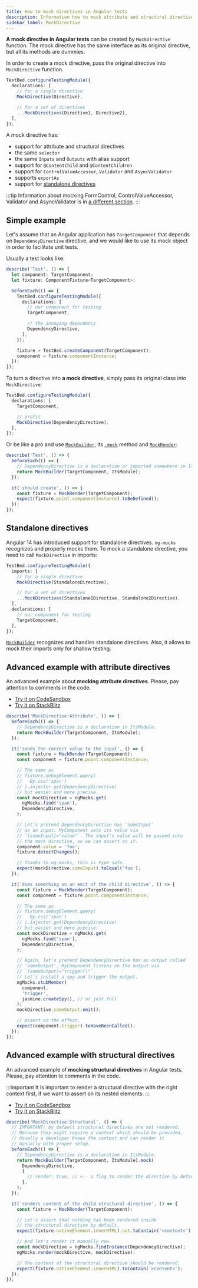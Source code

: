 ```yaml
---
title: How to mock directives in Angular tests
description: Information how to mock attribute and structural directives in Angular tests with help of ng-mocks
sidebar_label: MockDirective
---
```


**A mock directive in Angular tests** can be created by `MockDirective` function.
The mock directive has the same interface as its original directive,
but all its methods are dummies.

In order to create a mock directive, pass the original directive into `MockDirective` function.

```ts
TestBed.configureTestingModule({
  declarations: [
    // for a single directive
    MockDirective(Directive),

    // for a set of directives
    ...MockDirectives(Directive1, Directive2),
  ],
});
```

A mock directive has:

- support for attribute and structural directives
- the same `selector`
- the same `Inputs` and `Outputs` with alias support
- support for `@ContentChild` and `@ContentChildren`
- support for `ControlValueAccessor`, `Validator` and `AsyncValidator`
- supports `exportAs`
- support for [standalone directives](#standalone-directives)

:::tip
Information about mocking FormControl, ControlValueAccessor, Validator and AsyncValidator
is in [a different section](/extra/mock-form-controls.md).
:::

## Simple example

Let's assume that an Angular application has `TargetComponent` that depends on `DependencyDirective` directive,
and we would like to use its mock object in order to facilitate unit tests.

Usually a test looks like:

```ts
describe('Test', () => {
  let component: TargetComponent;
  let fixture: ComponentFixture<TargetComponent>;

  beforeEach(() => {
    TestBed.configureTestingModule({
      declarations: [
        // our component for testing
        TargetComponent,

        // the annoying dependency
        DependencyDirective,
      ],
    });

    fixture = TestBed.createComponent(TargetComponent);
    component = fixture.componentInstance;
  });
});
```

To turn a directive into **a mock directive**, simply pass its original class into `MockDirective`:

```ts
TestBed.configureTestingModule({
  declarations: [
    TargetComponent,

    // profit
    MockDirective(DependencyDirective),
  ],
});
```

Or be like a pro and use [`MockBuilder`](MockBuilder.md), its [`.mock`](MockBuilder.md#mock) method
and [`MockRender`](MockRender.md):

```ts
describe('Test', () => {
  beforeEach(() => {
    // DependencyDirective is a declaration or imported somewhere in ItsModule.
    return MockBuilder(TargetComponent, ItsModule);
  });

  it('should create', () => {
    const fixture = MockRender(TargetComponent);
    expect(fixture.point.componentInstance).toBeDefined();
  });
});
```

## Standalone directives

Angular 14 has introduced support for standalone directives.
`ng-mocks` recognizes and properly mocks them.
To mock a standalone directive, you need to call `MockDirective` in imports:

```ts
TestBed.configureTestingModule({
  imports: [
    // for a single directive
    MockDirective(StandaloneDirective),

    // for a set of directives
    ...MockDirectives(Standalone1Directive, Standalone2Directive),
  ],
  declarations: [
    // our component for testing
    TargetComponent,
  ],
});
```

[`MockBuilder`](MockBuilder.md) recognizes and handles standalone directives.
Also, it allows to mock their imports only for shallow testing.

## Advanced example with attribute directives

An advanced example about **mocking attribute directives**.
Please, pay attention to comments in the code.

- [Try it on CodeSandbox](https://codesandbox.io/s/github/help-me-mom/ng-mocks-sandbox/tree/tests?file=/src/examples/MockDirective-Attribute/test.spec.ts&initialpath=%3Fspec%3DMockDirective%3AAttribute)
- [Try it on StackBlitz](https://stackblitz.com/github/help-me-mom/ng-mocks-sandbox/tree/tests?file=src/examples/MockDirective-Attribute/test.spec.ts&initialpath=%3Fspec%3DMockDirective%3AAttribute)

```ts title="https://github.com/help-me-mom/ng-mocks/blob/master/examples/MockDirective-Attribute/test.spec.ts"
describe('MockDirective:Attribute', () => {
  beforeEach(() => {
    // DependencyDirective is a declaration in ItsModule.
    return MockBuilder(TargetComponent, ItsModule);
  });

  it('sends the correct value to the input', () => {
    const fixture = MockRender(TargetComponent);
    const component = fixture.point.componentInstance;

    // The same as
    // fixture.debugElement.query(
    //   By.css('span')
    // ).injector.get(DependencyDirective)
    // but easier and more precise.
    const mockDirective = ngMocks.get(
      ngMocks.find('span'),
      DependencyDirective,
    );

    // Let's pretend DependencyDirective has 'someInput'
    // as an input. MyComponent sets its value via
    // `[someInput]="value"`. The input's value will be passed into
    // the mock directive, so we can assert on it.
    component.value = 'foo';
    fixture.detectChanges();

    // Thanks to ng-mocks, this is type safe.
    expect(mockDirective.someInput).toEqual('foo');
  });

  it('does something on an emit of the child directive', () => {
    const fixture = MockRender(TargetComponent);
    const component = fixture.point.componentInstance;

    // The same as
    // fixture.debugElement.query(
    //   By.css('span')
    // ).injector.get(DependencyDirective)
    // but easier and more precise.
    const mockDirective = ngMocks.get(
      ngMocks.find('span'),
      DependencyDirective,
    );

    // Again, let's pretend DependencyDirective has an output called
    // 'someOutput'. MyComponent listens on the output via
    // `(someOutput)="trigger()"`.
    // Let's install a spy and trigger the output.
    ngMocks.stubMember(
      component,
      'trigger',
      jasmine.createSpy(), // or jest.fn()
    );
    mockDirective.someOutput.emit();

    // Assert on the effect.
    expect(component.trigger).toHaveBeenCalled();
  });
});
```

## Advanced example with structural directives

An advanced example of **mocking structural directives** in Angular tests.
Please, pay attention to comments in the code.

:::important
It is important to render a structural directive with the right context first,
if we want to assert on its nested elements.
:::

- [Try it on CodeSandbox](https://codesandbox.io/s/github/help-me-mom/ng-mocks-sandbox/tree/tests?file=/src/examples/MockDirective-Structural/test.spec.ts&initialpath=%3Fspec%3DMockDirective%3AStructural)
- [Try it on StackBlitz](https://stackblitz.com/github/help-me-mom/ng-mocks-sandbox/tree/tests?file=src/examples/MockDirective-Structural/test.spec.ts&initialpath=%3Fspec%3DMockDirective%3AStructural)

```ts title="https://github.com/help-me-mom/ng-mocks/blob/master/examples/MockDirective-Structural/test.spec.ts"
describe('MockDirective:Structural', () => {
  // IMPORTANT: by default structural directives are not rendered.
  // Because they might require a context which should be provided.
  // Usually a developer knows the context and can render it
  // manually with proper setup.
  beforeEach(() => {
    // DependencyDirective is a declaration in ItsModule.
    return MockBuilder(TargetComponent, ItsModule).mock(
      DependencyDirective,
      {
        // render: true, // <-- a flag to render the directive by default
      },
    );
  });

  it('renders content of the child structural directive', () => {
    const fixture = MockRender(TargetComponent);

    // Let's assert that nothing has been rendered inside
    // the structural directive by default.
    expect(fixture.nativeElement.innerHTML).not.toContain('>content<');

    // And let's render it manually now.
    const mockDirective = ngMocks.findInstance(DependencyDirective);
    ngMocks.render(mockDirective, mockDirective);

    // The content of the structural directive should be rendered.
    expect(fixture.nativeElement.innerHTML).toContain('>content<');
  });
});
```
